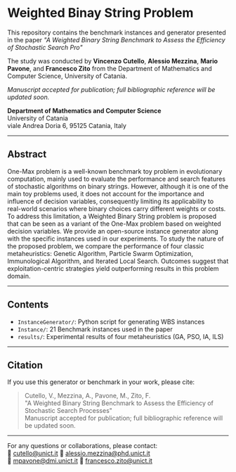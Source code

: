 # Weighted Binay String Problem

This repository contains the benchmark instances and generator presented in the paper _"A Weighted Binary String Benchmark to Assess the Efficiency of Stochastic Search Pro"_

The study was conducted by **Vincenzo Cutello**, **Alessio Mezzina**, **Mario Pavone**, and **Francesco Zito** from the Department of Mathematics and Computer Science, University of Catania.

_Manuscript accepted for publication; full bibliographic reference will be updated soon._

**Department of Mathematics and Computer Science**  
University of Catania  
viale Andrea Doria 6, 95125 Catania, Italy

---

## Abstract

One-Max problem is a well-known benchmark toy problem in evolutionary computation, mainly used to evaluate the performance and search features of stochastic algorithms on binary strings. However, although it is one of the main toy problems used, it does not account for the importance and influence of decision variables, consequently limiting its applicability to real-world scenarios where binary choices carry different weights or costs. To address this limitation, a Weighted Binary String problem is proposed that can be seen as a variant of the One-Max problem based on weighted decision variables. We provide an open-source instance generator along with the specific instances used in our experiments. To study the nature of the proposed problem, we compare the performance of four classic metaheuristics: Genetic Algorithm, Particle Swarm Optimization, Immunological Algorithm, and Iterated Local Search. Outcomes suggest that exploitation-centric strategies yield outperforming results in this problem domain.

---

## Contents

- `InstanceGenerator/`: Python script for generating WBS instances
- `Instance/`: 21 Benchmark instances used in the paper
- `results/`: Experimental results of four metaheuristics (GA, PSO, IA, ILS)

---

## Citation

If you use this generator or benchmark in your work, please cite:

> Cutello, V., Mezzina, A., Pavone, M., Zito, F.  
> "A Weighted Binary String Benchmark to Assess the Efficiency of Stochastic Search Processes"  
> Manuscript accepted for publication; full bibliographic reference will be updated soon.

---

For any questions or collaborations, please contact:  
📧 cutello@unict.it
📧 alessio.mezzina@phd.unict.it  
📧 mpavone@dmi.unict.it
📧 francesco.zito@unict.it
